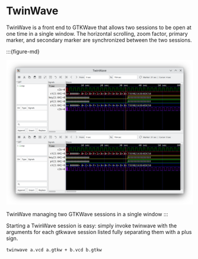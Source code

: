 # TwinWave

TwinWave is a front end to GTKWave that allows two sessions to be open
at one time in a single window. The horizontal scrolling, zoom factor,
primary marker, and secondary marker are synchronized between the two
sessions.

:::{figure-md}

![TwinWave managing two GTKWave sessions in a single window](../_static/images/twinwave.png)

TwinWave managing two GTKWave sessions in a single window
:::

Starting a TwinWave session is easy: simply invoke
twinwave with the arguments for each gtkwave session listed fully
separating them with a plus sign.

```bash
twinwave a.vcd a.gtkw + b.vcd b.gtkw
```
